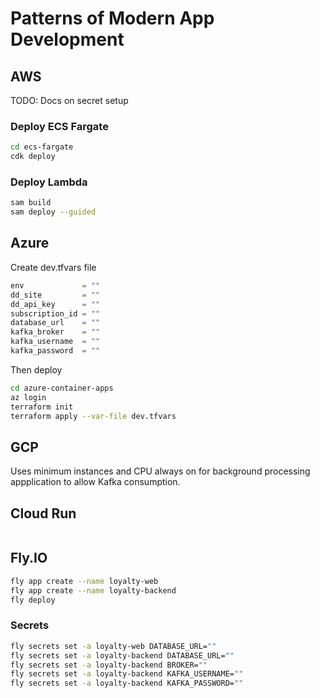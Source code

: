 # Patterns of Modern App Development

## AWS

TODO: Docs on secret setup

### Deploy ECS Fargate

```sh
cd ecs-fargate
cdk deploy
```

### Deploy Lambda

```sh
sam build
sam deploy --guided
```

## Azure

Create dev.tfvars file

```tf
env             = ""
dd_site         = ""
dd_api_key      = ""
subscription_id = ""
database_url    = ""
kafka_broker    = ""
kafka_username  = ""
kafka_password  = ""
```

Then deploy

```sh
cd azure-container-apps
az login
terraform init
terraform apply --var-file dev.tfvars
```

## GCP

Uses minimum instances and CPU always on for background processing appplication to allow Kafka consumption.

## Cloud Run

```sh

```

## Fly.IO

```sh
fly app create --name loyalty-web
fly app create --name loyalty-backend
fly deploy
```

### Secrets

```sh
fly secrets set -a loyalty-web DATABASE_URL=""
fly secrets set -a loyalty-backend DATABASE_URL=""
fly secrets set -a loyalty-backend BROKER=""
fly secrets set -a loyalty-backend KAFKA_USERNAME=""
fly secrets set -a loyalty-backend KAFKA_PASSWORD=""
```
